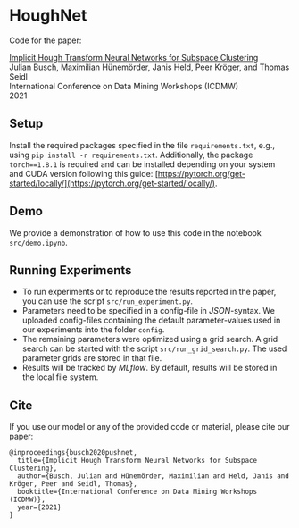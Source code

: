 # HoughNet

Code for the paper:

[Implicit Hough Transform Neural Networks for Subspace Clustering](...)  
Julian Busch, Maximilian Hünemörder, Janis Held, Peer Kröger, and Thomas Seidl  
International Conference on Data Mining Workshops (ICDMW)  
2021

## Setup
Install the required packages specified in the file `requirements.txt`, e.g., using `pip install -r requirements.txt`. Additionally, the package `torch==1.8.1` is required and can be installed depending on your system and CUDA version following this guide: [https://pytorch.org/get-started/locally/](https://pytorch.org/get-started/locally/).

## Demo
We provide a demonstration of how to use this code in the notebook `src/demo.ipynb`.

## Running Experiments
- To run experiments or to reproduce the results reported in the paper, you can use the script `src/run_experiment.py`.
- Parameters need to be specified in a config-file in *JSON*-syntax. We uploaded config-files containing the default parameter-values used in our experiments into the folder `config`.
- The remaining parameters were optimized using a grid search. A grid search can be started with the script `src/run_grid_search.py`. The used parameter grids are stored in that file.
- Results will be tracked by *MLflow*. By default, results will be stored in the local file system.

## Cite
If you use our model or any of the provided code or material, please cite our paper:

```
@inproceedings{busch2020pushnet,
  title={Implicit Hough Transform Neural Networks for Subspace Clustering},
  author={Busch, Julian and Hünemörder, Maximilian and Held, Janis and Kröger, Peer and Seidl, Thomas},
  booktitle={International Conference on Data Mining Workshops (ICDMW)},
  year={2021}
}
```
